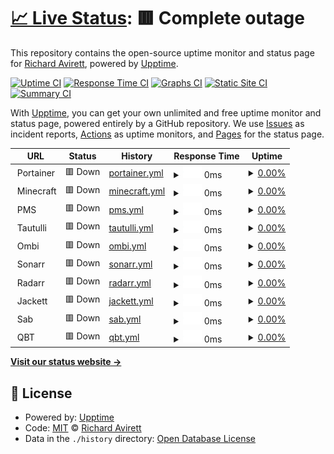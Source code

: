 # [📈 Live Status](https://status.redacted-designs.com): <!--live status--> **🟥 Complete outage**

This repository contains the open-source uptime monitor and status page for [Richard Avirett](https://status.redacted-designs.com), powered by [Upptime](https://github.com/upptime/upptime).

[![Uptime CI](https://github.com/ravirett/megastor-monitor/workflows/Uptime%20CI/badge.svg)](https://github.com/ravirett/megastor-monitor/actions?query=workflow%3A%22Uptime+CI%22)
[![Response Time CI](https://github.com/ravirett/megastor-monitor/workflows/Response%20Time%20CI/badge.svg)](https://github.com/ravirett/megastor-monitor/actions?query=workflow%3A%22Response+Time+CI%22)
[![Graphs CI](https://github.com/ravirett/megastor-monitor/workflows/Graphs%20CI/badge.svg)](https://github.com/ravirett/megastor-monitor/actions?query=workflow%3A%22Graphs+CI%22)
[![Static Site CI](https://github.com/ravirett/megastor-monitor/workflows/Static%20Site%20CI/badge.svg)](https://github.com/ravirett/megastor-monitor/actions?query=workflow%3A%22Static+Site+CI%22)
[![Summary CI](https://github.com/ravirett/megastor-monitor/workflows/Summary%20CI/badge.svg)](https://github.com/ravirett/megastor-monitor/actions?query=workflow%3A%22Summary+CI%22)

With [Upptime](https://upptime.js.org), you can get your own unlimited and free uptime monitor and status page, powered entirely by a GitHub repository. We use [Issues](https://github.com/ravirett/megastor-monitor/issues) as incident reports, [Actions](https://github.com/ravirett/megastor-monitor/actions) as uptime monitors, and [Pages](https://status.redacted-designs.com) for the status page.

<!--start: status pages-->
<!-- This summary is generated by Upptime (https://github.com/upptime/upptime) -->
<!-- Do not edit this manually, your changes will be overwritten -->
<!-- prettier-ignore -->
| URL | Status | History | Response Time | Uptime |
| --- | ------ | ------- | ------------- | ------ |
| <img alt="" src="https://icons.duckduckgo.com/ip3/null.ico" height="13"> Portainer | 🟥 Down | [portainer.yml](https://github.com/ravirett/megastor-monitor/commits/HEAD/history/portainer.yml) | <details><summary><img alt="Response time graph" src="./graphs/portainer/response-time-week.png" height="20"> 0ms</summary><br><a href="https://ravirett.github.io/megastor-monitor/history/portainer"><img alt="Response time 300" src="https://img.shields.io/endpoint?url=https%3A%2F%2Fraw.githubusercontent.com%2Fravirett%2Fmegastor-monitor%2FHEAD%2Fapi%2Fportainer%2Fresponse-time.json"></a><br><a href="https://ravirett.github.io/megastor-monitor/history/portainer"><img alt="24-hour response time 0" src="https://img.shields.io/endpoint?url=https%3A%2F%2Fraw.githubusercontent.com%2Fravirett%2Fmegastor-monitor%2FHEAD%2Fapi%2Fportainer%2Fresponse-time-day.json"></a><br><a href="https://ravirett.github.io/megastor-monitor/history/portainer"><img alt="7-day response time 0" src="https://img.shields.io/endpoint?url=https%3A%2F%2Fraw.githubusercontent.com%2Fravirett%2Fmegastor-monitor%2FHEAD%2Fapi%2Fportainer%2Fresponse-time-week.json"></a><br><a href="https://ravirett.github.io/megastor-monitor/history/portainer"><img alt="30-day response time 129" src="https://img.shields.io/endpoint?url=https%3A%2F%2Fraw.githubusercontent.com%2Fravirett%2Fmegastor-monitor%2FHEAD%2Fapi%2Fportainer%2Fresponse-time-month.json"></a><br><a href="https://ravirett.github.io/megastor-monitor/history/portainer"><img alt="1-year response time 300" src="https://img.shields.io/endpoint?url=https%3A%2F%2Fraw.githubusercontent.com%2Fravirett%2Fmegastor-monitor%2FHEAD%2Fapi%2Fportainer%2Fresponse-time-year.json"></a></details> | <details><summary><a href="https://ravirett.github.io/megastor-monitor/history/portainer">0.00%</a></summary><a href="https://ravirett.github.io/megastor-monitor/history/portainer"><img alt="All-time uptime 46.58%" src="https://img.shields.io/endpoint?url=https%3A%2F%2Fraw.githubusercontent.com%2Fravirett%2Fmegastor-monitor%2FHEAD%2Fapi%2Fportainer%2Fuptime.json"></a><br><a href="https://ravirett.github.io/megastor-monitor/history/portainer"><img alt="24-hour uptime 0.00%" src="https://img.shields.io/endpoint?url=https%3A%2F%2Fraw.githubusercontent.com%2Fravirett%2Fmegastor-monitor%2FHEAD%2Fapi%2Fportainer%2Fuptime-day.json"></a><br><a href="https://ravirett.github.io/megastor-monitor/history/portainer"><img alt="7-day uptime 0.00%" src="https://img.shields.io/endpoint?url=https%3A%2F%2Fraw.githubusercontent.com%2Fravirett%2Fmegastor-monitor%2FHEAD%2Fapi%2Fportainer%2Fuptime-week.json"></a><br><a href="https://ravirett.github.io/megastor-monitor/history/portainer"><img alt="30-day uptime 1.38%" src="https://img.shields.io/endpoint?url=https%3A%2F%2Fraw.githubusercontent.com%2Fravirett%2Fmegastor-monitor%2FHEAD%2Fapi%2Fportainer%2Fuptime-month.json"></a><br><a href="https://ravirett.github.io/megastor-monitor/history/portainer"><img alt="1-year uptime 46.58%" src="https://img.shields.io/endpoint?url=https%3A%2F%2Fraw.githubusercontent.com%2Fravirett%2Fmegastor-monitor%2FHEAD%2Fapi%2Fportainer%2Fuptime-year.json"></a></details>
| <img alt="" src="https://icons.duckduckgo.com/ip3/null.ico" height="13"> Minecraft | 🟥 Down | [minecraft.yml](https://github.com/ravirett/megastor-monitor/commits/HEAD/history/minecraft.yml) | <details><summary><img alt="Response time graph" src="./graphs/minecraft/response-time-week.png" height="20"> 0ms</summary><br><a href="https://ravirett.github.io/megastor-monitor/history/minecraft"><img alt="Response time 0" src="https://img.shields.io/endpoint?url=https%3A%2F%2Fraw.githubusercontent.com%2Fravirett%2Fmegastor-monitor%2FHEAD%2Fapi%2Fminecraft%2Fresponse-time.json"></a><br><a href="https://ravirett.github.io/megastor-monitor/history/minecraft"><img alt="24-hour response time 0" src="https://img.shields.io/endpoint?url=https%3A%2F%2Fraw.githubusercontent.com%2Fravirett%2Fmegastor-monitor%2FHEAD%2Fapi%2Fminecraft%2Fresponse-time-day.json"></a><br><a href="https://ravirett.github.io/megastor-monitor/history/minecraft"><img alt="7-day response time 0" src="https://img.shields.io/endpoint?url=https%3A%2F%2Fraw.githubusercontent.com%2Fravirett%2Fmegastor-monitor%2FHEAD%2Fapi%2Fminecraft%2Fresponse-time-week.json"></a><br><a href="https://ravirett.github.io/megastor-monitor/history/minecraft"><img alt="30-day response time 0" src="https://img.shields.io/endpoint?url=https%3A%2F%2Fraw.githubusercontent.com%2Fravirett%2Fmegastor-monitor%2FHEAD%2Fapi%2Fminecraft%2Fresponse-time-month.json"></a><br><a href="https://ravirett.github.io/megastor-monitor/history/minecraft"><img alt="1-year response time 0" src="https://img.shields.io/endpoint?url=https%3A%2F%2Fraw.githubusercontent.com%2Fravirett%2Fmegastor-monitor%2FHEAD%2Fapi%2Fminecraft%2Fresponse-time-year.json"></a></details> | <details><summary><a href="https://ravirett.github.io/megastor-monitor/history/minecraft">0.00%</a></summary><a href="https://ravirett.github.io/megastor-monitor/history/minecraft"><img alt="All-time uptime 0.00%" src="https://img.shields.io/endpoint?url=https%3A%2F%2Fraw.githubusercontent.com%2Fravirett%2Fmegastor-monitor%2FHEAD%2Fapi%2Fminecraft%2Fuptime.json"></a><br><a href="https://ravirett.github.io/megastor-monitor/history/minecraft"><img alt="24-hour uptime 0.00%" src="https://img.shields.io/endpoint?url=https%3A%2F%2Fraw.githubusercontent.com%2Fravirett%2Fmegastor-monitor%2FHEAD%2Fapi%2Fminecraft%2Fuptime-day.json"></a><br><a href="https://ravirett.github.io/megastor-monitor/history/minecraft"><img alt="7-day uptime 0.00%" src="https://img.shields.io/endpoint?url=https%3A%2F%2Fraw.githubusercontent.com%2Fravirett%2Fmegastor-monitor%2FHEAD%2Fapi%2Fminecraft%2Fuptime-week.json"></a><br><a href="https://ravirett.github.io/megastor-monitor/history/minecraft"><img alt="30-day uptime 1.38%" src="https://img.shields.io/endpoint?url=https%3A%2F%2Fraw.githubusercontent.com%2Fravirett%2Fmegastor-monitor%2FHEAD%2Fapi%2Fminecraft%2Fuptime-month.json"></a><br><a href="https://ravirett.github.io/megastor-monitor/history/minecraft"><img alt="1-year uptime 0.00%" src="https://img.shields.io/endpoint?url=https%3A%2F%2Fraw.githubusercontent.com%2Fravirett%2Fmegastor-monitor%2FHEAD%2Fapi%2Fminecraft%2Fuptime-year.json"></a></details>
| <img alt="" src="https://icons.duckduckgo.com/ip3/null.ico" height="13"> PMS | 🟥 Down | [pms.yml](https://github.com/ravirett/megastor-monitor/commits/HEAD/history/pms.yml) | <details><summary><img alt="Response time graph" src="./graphs/pms/response-time-week.png" height="20"> 0ms</summary><br><a href="https://ravirett.github.io/megastor-monitor/history/pms"><img alt="Response time 250" src="https://img.shields.io/endpoint?url=https%3A%2F%2Fraw.githubusercontent.com%2Fravirett%2Fmegastor-monitor%2FHEAD%2Fapi%2Fpms%2Fresponse-time.json"></a><br><a href="https://ravirett.github.io/megastor-monitor/history/pms"><img alt="24-hour response time 0" src="https://img.shields.io/endpoint?url=https%3A%2F%2Fraw.githubusercontent.com%2Fravirett%2Fmegastor-monitor%2FHEAD%2Fapi%2Fpms%2Fresponse-time-day.json"></a><br><a href="https://ravirett.github.io/megastor-monitor/history/pms"><img alt="7-day response time 0" src="https://img.shields.io/endpoint?url=https%3A%2F%2Fraw.githubusercontent.com%2Fravirett%2Fmegastor-monitor%2FHEAD%2Fapi%2Fpms%2Fresponse-time-week.json"></a><br><a href="https://ravirett.github.io/megastor-monitor/history/pms"><img alt="30-day response time 120" src="https://img.shields.io/endpoint?url=https%3A%2F%2Fraw.githubusercontent.com%2Fravirett%2Fmegastor-monitor%2FHEAD%2Fapi%2Fpms%2Fresponse-time-month.json"></a><br><a href="https://ravirett.github.io/megastor-monitor/history/pms"><img alt="1-year response time 250" src="https://img.shields.io/endpoint?url=https%3A%2F%2Fraw.githubusercontent.com%2Fravirett%2Fmegastor-monitor%2FHEAD%2Fapi%2Fpms%2Fresponse-time-year.json"></a></details> | <details><summary><a href="https://ravirett.github.io/megastor-monitor/history/pms">0.00%</a></summary><a href="https://ravirett.github.io/megastor-monitor/history/pms"><img alt="All-time uptime 46.54%" src="https://img.shields.io/endpoint?url=https%3A%2F%2Fraw.githubusercontent.com%2Fravirett%2Fmegastor-monitor%2FHEAD%2Fapi%2Fpms%2Fuptime.json"></a><br><a href="https://ravirett.github.io/megastor-monitor/history/pms"><img alt="24-hour uptime 0.00%" src="https://img.shields.io/endpoint?url=https%3A%2F%2Fraw.githubusercontent.com%2Fravirett%2Fmegastor-monitor%2FHEAD%2Fapi%2Fpms%2Fuptime-day.json"></a><br><a href="https://ravirett.github.io/megastor-monitor/history/pms"><img alt="7-day uptime 0.00%" src="https://img.shields.io/endpoint?url=https%3A%2F%2Fraw.githubusercontent.com%2Fravirett%2Fmegastor-monitor%2FHEAD%2Fapi%2Fpms%2Fuptime-week.json"></a><br><a href="https://ravirett.github.io/megastor-monitor/history/pms"><img alt="30-day uptime 1.38%" src="https://img.shields.io/endpoint?url=https%3A%2F%2Fraw.githubusercontent.com%2Fravirett%2Fmegastor-monitor%2FHEAD%2Fapi%2Fpms%2Fuptime-month.json"></a><br><a href="https://ravirett.github.io/megastor-monitor/history/pms"><img alt="1-year uptime 46.54%" src="https://img.shields.io/endpoint?url=https%3A%2F%2Fraw.githubusercontent.com%2Fravirett%2Fmegastor-monitor%2FHEAD%2Fapi%2Fpms%2Fuptime-year.json"></a></details>
| <img alt="" src="https://icons.duckduckgo.com/ip3/null.ico" height="13"> Tautulli | 🟥 Down | [tautulli.yml](https://github.com/ravirett/megastor-monitor/commits/HEAD/history/tautulli.yml) | <details><summary><img alt="Response time graph" src="./graphs/tautulli/response-time-week.png" height="20"> 0ms</summary><br><a href="https://ravirett.github.io/megastor-monitor/history/tautulli"><img alt="Response time 338" src="https://img.shields.io/endpoint?url=https%3A%2F%2Fraw.githubusercontent.com%2Fravirett%2Fmegastor-monitor%2FHEAD%2Fapi%2Ftautulli%2Fresponse-time.json"></a><br><a href="https://ravirett.github.io/megastor-monitor/history/tautulli"><img alt="24-hour response time 0" src="https://img.shields.io/endpoint?url=https%3A%2F%2Fraw.githubusercontent.com%2Fravirett%2Fmegastor-monitor%2FHEAD%2Fapi%2Ftautulli%2Fresponse-time-day.json"></a><br><a href="https://ravirett.github.io/megastor-monitor/history/tautulli"><img alt="7-day response time 0" src="https://img.shields.io/endpoint?url=https%3A%2F%2Fraw.githubusercontent.com%2Fravirett%2Fmegastor-monitor%2FHEAD%2Fapi%2Ftautulli%2Fresponse-time-week.json"></a><br><a href="https://ravirett.github.io/megastor-monitor/history/tautulli"><img alt="30-day response time 0" src="https://img.shields.io/endpoint?url=https%3A%2F%2Fraw.githubusercontent.com%2Fravirett%2Fmegastor-monitor%2FHEAD%2Fapi%2Ftautulli%2Fresponse-time-month.json"></a><br><a href="https://ravirett.github.io/megastor-monitor/history/tautulli"><img alt="1-year response time 338" src="https://img.shields.io/endpoint?url=https%3A%2F%2Fraw.githubusercontent.com%2Fravirett%2Fmegastor-monitor%2FHEAD%2Fapi%2Ftautulli%2Fresponse-time-year.json"></a></details> | <details><summary><a href="https://ravirett.github.io/megastor-monitor/history/tautulli">0.00%</a></summary><a href="https://ravirett.github.io/megastor-monitor/history/tautulli"><img alt="All-time uptime 0.00%" src="https://img.shields.io/endpoint?url=https%3A%2F%2Fraw.githubusercontent.com%2Fravirett%2Fmegastor-monitor%2FHEAD%2Fapi%2Ftautulli%2Fuptime.json"></a><br><a href="https://ravirett.github.io/megastor-monitor/history/tautulli"><img alt="24-hour uptime 0.00%" src="https://img.shields.io/endpoint?url=https%3A%2F%2Fraw.githubusercontent.com%2Fravirett%2Fmegastor-monitor%2FHEAD%2Fapi%2Ftautulli%2Fuptime-day.json"></a><br><a href="https://ravirett.github.io/megastor-monitor/history/tautulli"><img alt="7-day uptime 0.00%" src="https://img.shields.io/endpoint?url=https%3A%2F%2Fraw.githubusercontent.com%2Fravirett%2Fmegastor-monitor%2FHEAD%2Fapi%2Ftautulli%2Fuptime-week.json"></a><br><a href="https://ravirett.github.io/megastor-monitor/history/tautulli"><img alt="30-day uptime 1.38%" src="https://img.shields.io/endpoint?url=https%3A%2F%2Fraw.githubusercontent.com%2Fravirett%2Fmegastor-monitor%2FHEAD%2Fapi%2Ftautulli%2Fuptime-month.json"></a><br><a href="https://ravirett.github.io/megastor-monitor/history/tautulli"><img alt="1-year uptime 0.00%" src="https://img.shields.io/endpoint?url=https%3A%2F%2Fraw.githubusercontent.com%2Fravirett%2Fmegastor-monitor%2FHEAD%2Fapi%2Ftautulli%2Fuptime-year.json"></a></details>
| <img alt="" src="https://icons.duckduckgo.com/ip3/null.ico" height="13"> Ombi | 🟥 Down | [ombi.yml](https://github.com/ravirett/megastor-monitor/commits/HEAD/history/ombi.yml) | <details><summary><img alt="Response time graph" src="./graphs/ombi/response-time-week.png" height="20"> 0ms</summary><br><a href="https://ravirett.github.io/megastor-monitor/history/ombi"><img alt="Response time 558" src="https://img.shields.io/endpoint?url=https%3A%2F%2Fraw.githubusercontent.com%2Fravirett%2Fmegastor-monitor%2FHEAD%2Fapi%2Fombi%2Fresponse-time.json"></a><br><a href="https://ravirett.github.io/megastor-monitor/history/ombi"><img alt="24-hour response time 0" src="https://img.shields.io/endpoint?url=https%3A%2F%2Fraw.githubusercontent.com%2Fravirett%2Fmegastor-monitor%2FHEAD%2Fapi%2Fombi%2Fresponse-time-day.json"></a><br><a href="https://ravirett.github.io/megastor-monitor/history/ombi"><img alt="7-day response time 0" src="https://img.shields.io/endpoint?url=https%3A%2F%2Fraw.githubusercontent.com%2Fravirett%2Fmegastor-monitor%2FHEAD%2Fapi%2Fombi%2Fresponse-time-week.json"></a><br><a href="https://ravirett.github.io/megastor-monitor/history/ombi"><img alt="30-day response time 105" src="https://img.shields.io/endpoint?url=https%3A%2F%2Fraw.githubusercontent.com%2Fravirett%2Fmegastor-monitor%2FHEAD%2Fapi%2Fombi%2Fresponse-time-month.json"></a><br><a href="https://ravirett.github.io/megastor-monitor/history/ombi"><img alt="1-year response time 558" src="https://img.shields.io/endpoint?url=https%3A%2F%2Fraw.githubusercontent.com%2Fravirett%2Fmegastor-monitor%2FHEAD%2Fapi%2Fombi%2Fresponse-time-year.json"></a></details> | <details><summary><a href="https://ravirett.github.io/megastor-monitor/history/ombi">0.00%</a></summary><a href="https://ravirett.github.io/megastor-monitor/history/ombi"><img alt="All-time uptime 46.54%" src="https://img.shields.io/endpoint?url=https%3A%2F%2Fraw.githubusercontent.com%2Fravirett%2Fmegastor-monitor%2FHEAD%2Fapi%2Fombi%2Fuptime.json"></a><br><a href="https://ravirett.github.io/megastor-monitor/history/ombi"><img alt="24-hour uptime 0.00%" src="https://img.shields.io/endpoint?url=https%3A%2F%2Fraw.githubusercontent.com%2Fravirett%2Fmegastor-monitor%2FHEAD%2Fapi%2Fombi%2Fuptime-day.json"></a><br><a href="https://ravirett.github.io/megastor-monitor/history/ombi"><img alt="7-day uptime 0.00%" src="https://img.shields.io/endpoint?url=https%3A%2F%2Fraw.githubusercontent.com%2Fravirett%2Fmegastor-monitor%2FHEAD%2Fapi%2Fombi%2Fuptime-week.json"></a><br><a href="https://ravirett.github.io/megastor-monitor/history/ombi"><img alt="30-day uptime 1.38%" src="https://img.shields.io/endpoint?url=https%3A%2F%2Fraw.githubusercontent.com%2Fravirett%2Fmegastor-monitor%2FHEAD%2Fapi%2Fombi%2Fuptime-month.json"></a><br><a href="https://ravirett.github.io/megastor-monitor/history/ombi"><img alt="1-year uptime 46.54%" src="https://img.shields.io/endpoint?url=https%3A%2F%2Fraw.githubusercontent.com%2Fravirett%2Fmegastor-monitor%2FHEAD%2Fapi%2Fombi%2Fuptime-year.json"></a></details>
| <img alt="" src="https://icons.duckduckgo.com/ip3/null.ico" height="13"> Sonarr | 🟥 Down | [sonarr.yml](https://github.com/ravirett/megastor-monitor/commits/HEAD/history/sonarr.yml) | <details><summary><img alt="Response time graph" src="./graphs/sonarr/response-time-week.png" height="20"> 0ms</summary><br><a href="https://ravirett.github.io/megastor-monitor/history/sonarr"><img alt="Response time 202" src="https://img.shields.io/endpoint?url=https%3A%2F%2Fraw.githubusercontent.com%2Fravirett%2Fmegastor-monitor%2FHEAD%2Fapi%2Fsonarr%2Fresponse-time.json"></a><br><a href="https://ravirett.github.io/megastor-monitor/history/sonarr"><img alt="24-hour response time 0" src="https://img.shields.io/endpoint?url=https%3A%2F%2Fraw.githubusercontent.com%2Fravirett%2Fmegastor-monitor%2FHEAD%2Fapi%2Fsonarr%2Fresponse-time-day.json"></a><br><a href="https://ravirett.github.io/megastor-monitor/history/sonarr"><img alt="7-day response time 0" src="https://img.shields.io/endpoint?url=https%3A%2F%2Fraw.githubusercontent.com%2Fravirett%2Fmegastor-monitor%2FHEAD%2Fapi%2Fsonarr%2Fresponse-time-week.json"></a><br><a href="https://ravirett.github.io/megastor-monitor/history/sonarr"><img alt="30-day response time 116" src="https://img.shields.io/endpoint?url=https%3A%2F%2Fraw.githubusercontent.com%2Fravirett%2Fmegastor-monitor%2FHEAD%2Fapi%2Fsonarr%2Fresponse-time-month.json"></a><br><a href="https://ravirett.github.io/megastor-monitor/history/sonarr"><img alt="1-year response time 202" src="https://img.shields.io/endpoint?url=https%3A%2F%2Fraw.githubusercontent.com%2Fravirett%2Fmegastor-monitor%2FHEAD%2Fapi%2Fsonarr%2Fresponse-time-year.json"></a></details> | <details><summary><a href="https://ravirett.github.io/megastor-monitor/history/sonarr">0.00%</a></summary><a href="https://ravirett.github.io/megastor-monitor/history/sonarr"><img alt="All-time uptime 46.54%" src="https://img.shields.io/endpoint?url=https%3A%2F%2Fraw.githubusercontent.com%2Fravirett%2Fmegastor-monitor%2FHEAD%2Fapi%2Fsonarr%2Fuptime.json"></a><br><a href="https://ravirett.github.io/megastor-monitor/history/sonarr"><img alt="24-hour uptime 0.00%" src="https://img.shields.io/endpoint?url=https%3A%2F%2Fraw.githubusercontent.com%2Fravirett%2Fmegastor-monitor%2FHEAD%2Fapi%2Fsonarr%2Fuptime-day.json"></a><br><a href="https://ravirett.github.io/megastor-monitor/history/sonarr"><img alt="7-day uptime 0.00%" src="https://img.shields.io/endpoint?url=https%3A%2F%2Fraw.githubusercontent.com%2Fravirett%2Fmegastor-monitor%2FHEAD%2Fapi%2Fsonarr%2Fuptime-week.json"></a><br><a href="https://ravirett.github.io/megastor-monitor/history/sonarr"><img alt="30-day uptime 1.38%" src="https://img.shields.io/endpoint?url=https%3A%2F%2Fraw.githubusercontent.com%2Fravirett%2Fmegastor-monitor%2FHEAD%2Fapi%2Fsonarr%2Fuptime-month.json"></a><br><a href="https://ravirett.github.io/megastor-monitor/history/sonarr"><img alt="1-year uptime 46.54%" src="https://img.shields.io/endpoint?url=https%3A%2F%2Fraw.githubusercontent.com%2Fravirett%2Fmegastor-monitor%2FHEAD%2Fapi%2Fsonarr%2Fuptime-year.json"></a></details>
| <img alt="" src="https://icons.duckduckgo.com/ip3/null.ico" height="13"> Radarr | 🟥 Down | [radarr.yml](https://github.com/ravirett/megastor-monitor/commits/HEAD/history/radarr.yml) | <details><summary><img alt="Response time graph" src="./graphs/radarr/response-time-week.png" height="20"> 0ms</summary><br><a href="https://ravirett.github.io/megastor-monitor/history/radarr"><img alt="Response time 201" src="https://img.shields.io/endpoint?url=https%3A%2F%2Fraw.githubusercontent.com%2Fravirett%2Fmegastor-monitor%2FHEAD%2Fapi%2Fradarr%2Fresponse-time.json"></a><br><a href="https://ravirett.github.io/megastor-monitor/history/radarr"><img alt="24-hour response time 0" src="https://img.shields.io/endpoint?url=https%3A%2F%2Fraw.githubusercontent.com%2Fravirett%2Fmegastor-monitor%2FHEAD%2Fapi%2Fradarr%2Fresponse-time-day.json"></a><br><a href="https://ravirett.github.io/megastor-monitor/history/radarr"><img alt="7-day response time 0" src="https://img.shields.io/endpoint?url=https%3A%2F%2Fraw.githubusercontent.com%2Fravirett%2Fmegastor-monitor%2FHEAD%2Fapi%2Fradarr%2Fresponse-time-week.json"></a><br><a href="https://ravirett.github.io/megastor-monitor/history/radarr"><img alt="30-day response time 114" src="https://img.shields.io/endpoint?url=https%3A%2F%2Fraw.githubusercontent.com%2Fravirett%2Fmegastor-monitor%2FHEAD%2Fapi%2Fradarr%2Fresponse-time-month.json"></a><br><a href="https://ravirett.github.io/megastor-monitor/history/radarr"><img alt="1-year response time 201" src="https://img.shields.io/endpoint?url=https%3A%2F%2Fraw.githubusercontent.com%2Fravirett%2Fmegastor-monitor%2FHEAD%2Fapi%2Fradarr%2Fresponse-time-year.json"></a></details> | <details><summary><a href="https://ravirett.github.io/megastor-monitor/history/radarr">0.00%</a></summary><a href="https://ravirett.github.io/megastor-monitor/history/radarr"><img alt="All-time uptime 46.53%" src="https://img.shields.io/endpoint?url=https%3A%2F%2Fraw.githubusercontent.com%2Fravirett%2Fmegastor-monitor%2FHEAD%2Fapi%2Fradarr%2Fuptime.json"></a><br><a href="https://ravirett.github.io/megastor-monitor/history/radarr"><img alt="24-hour uptime 0.00%" src="https://img.shields.io/endpoint?url=https%3A%2F%2Fraw.githubusercontent.com%2Fravirett%2Fmegastor-monitor%2FHEAD%2Fapi%2Fradarr%2Fuptime-day.json"></a><br><a href="https://ravirett.github.io/megastor-monitor/history/radarr"><img alt="7-day uptime 0.00%" src="https://img.shields.io/endpoint?url=https%3A%2F%2Fraw.githubusercontent.com%2Fravirett%2Fmegastor-monitor%2FHEAD%2Fapi%2Fradarr%2Fuptime-week.json"></a><br><a href="https://ravirett.github.io/megastor-monitor/history/radarr"><img alt="30-day uptime 1.38%" src="https://img.shields.io/endpoint?url=https%3A%2F%2Fraw.githubusercontent.com%2Fravirett%2Fmegastor-monitor%2FHEAD%2Fapi%2Fradarr%2Fuptime-month.json"></a><br><a href="https://ravirett.github.io/megastor-monitor/history/radarr"><img alt="1-year uptime 46.53%" src="https://img.shields.io/endpoint?url=https%3A%2F%2Fraw.githubusercontent.com%2Fravirett%2Fmegastor-monitor%2FHEAD%2Fapi%2Fradarr%2Fuptime-year.json"></a></details>
| <img alt="" src="https://icons.duckduckgo.com/ip3/null.ico" height="13"> Jackett | 🟥 Down | [jackett.yml](https://github.com/ravirett/megastor-monitor/commits/HEAD/history/jackett.yml) | <details><summary><img alt="Response time graph" src="./graphs/jackett/response-time-week.png" height="20"> 0ms</summary><br><a href="https://ravirett.github.io/megastor-monitor/history/jackett"><img alt="Response time 294" src="https://img.shields.io/endpoint?url=https%3A%2F%2Fraw.githubusercontent.com%2Fravirett%2Fmegastor-monitor%2FHEAD%2Fapi%2Fjackett%2Fresponse-time.json"></a><br><a href="https://ravirett.github.io/megastor-monitor/history/jackett"><img alt="24-hour response time 0" src="https://img.shields.io/endpoint?url=https%3A%2F%2Fraw.githubusercontent.com%2Fravirett%2Fmegastor-monitor%2FHEAD%2Fapi%2Fjackett%2Fresponse-time-day.json"></a><br><a href="https://ravirett.github.io/megastor-monitor/history/jackett"><img alt="7-day response time 0" src="https://img.shields.io/endpoint?url=https%3A%2F%2Fraw.githubusercontent.com%2Fravirett%2Fmegastor-monitor%2FHEAD%2Fapi%2Fjackett%2Fresponse-time-week.json"></a><br><a href="https://ravirett.github.io/megastor-monitor/history/jackett"><img alt="30-day response time 0" src="https://img.shields.io/endpoint?url=https%3A%2F%2Fraw.githubusercontent.com%2Fravirett%2Fmegastor-monitor%2FHEAD%2Fapi%2Fjackett%2Fresponse-time-month.json"></a><br><a href="https://ravirett.github.io/megastor-monitor/history/jackett"><img alt="1-year response time 294" src="https://img.shields.io/endpoint?url=https%3A%2F%2Fraw.githubusercontent.com%2Fravirett%2Fmegastor-monitor%2FHEAD%2Fapi%2Fjackett%2Fresponse-time-year.json"></a></details> | <details><summary><a href="https://ravirett.github.io/megastor-monitor/history/jackett">0.00%</a></summary><a href="https://ravirett.github.io/megastor-monitor/history/jackett"><img alt="All-time uptime 46.52%" src="https://img.shields.io/endpoint?url=https%3A%2F%2Fraw.githubusercontent.com%2Fravirett%2Fmegastor-monitor%2FHEAD%2Fapi%2Fjackett%2Fuptime.json"></a><br><a href="https://ravirett.github.io/megastor-monitor/history/jackett"><img alt="24-hour uptime 0.00%" src="https://img.shields.io/endpoint?url=https%3A%2F%2Fraw.githubusercontent.com%2Fravirett%2Fmegastor-monitor%2FHEAD%2Fapi%2Fjackett%2Fuptime-day.json"></a><br><a href="https://ravirett.github.io/megastor-monitor/history/jackett"><img alt="7-day uptime 0.00%" src="https://img.shields.io/endpoint?url=https%3A%2F%2Fraw.githubusercontent.com%2Fravirett%2Fmegastor-monitor%2FHEAD%2Fapi%2Fjackett%2Fuptime-week.json"></a><br><a href="https://ravirett.github.io/megastor-monitor/history/jackett"><img alt="30-day uptime 1.38%" src="https://img.shields.io/endpoint?url=https%3A%2F%2Fraw.githubusercontent.com%2Fravirett%2Fmegastor-monitor%2FHEAD%2Fapi%2Fjackett%2Fuptime-month.json"></a><br><a href="https://ravirett.github.io/megastor-monitor/history/jackett"><img alt="1-year uptime 46.52%" src="https://img.shields.io/endpoint?url=https%3A%2F%2Fraw.githubusercontent.com%2Fravirett%2Fmegastor-monitor%2FHEAD%2Fapi%2Fjackett%2Fuptime-year.json"></a></details>
| <img alt="" src="https://icons.duckduckgo.com/ip3/null.ico" height="13"> Sab | 🟥 Down | [sab.yml](https://github.com/ravirett/megastor-monitor/commits/HEAD/history/sab.yml) | <details><summary><img alt="Response time graph" src="./graphs/sab/response-time-week.png" height="20"> 0ms</summary><br><a href="https://ravirett.github.io/megastor-monitor/history/sab"><img alt="Response time 237" src="https://img.shields.io/endpoint?url=https%3A%2F%2Fraw.githubusercontent.com%2Fravirett%2Fmegastor-monitor%2FHEAD%2Fapi%2Fsab%2Fresponse-time.json"></a><br><a href="https://ravirett.github.io/megastor-monitor/history/sab"><img alt="24-hour response time 0" src="https://img.shields.io/endpoint?url=https%3A%2F%2Fraw.githubusercontent.com%2Fravirett%2Fmegastor-monitor%2FHEAD%2Fapi%2Fsab%2Fresponse-time-day.json"></a><br><a href="https://ravirett.github.io/megastor-monitor/history/sab"><img alt="7-day response time 0" src="https://img.shields.io/endpoint?url=https%3A%2F%2Fraw.githubusercontent.com%2Fravirett%2Fmegastor-monitor%2FHEAD%2Fapi%2Fsab%2Fresponse-time-week.json"></a><br><a href="https://ravirett.github.io/megastor-monitor/history/sab"><img alt="30-day response time 0" src="https://img.shields.io/endpoint?url=https%3A%2F%2Fraw.githubusercontent.com%2Fravirett%2Fmegastor-monitor%2FHEAD%2Fapi%2Fsab%2Fresponse-time-month.json"></a><br><a href="https://ravirett.github.io/megastor-monitor/history/sab"><img alt="1-year response time 237" src="https://img.shields.io/endpoint?url=https%3A%2F%2Fraw.githubusercontent.com%2Fravirett%2Fmegastor-monitor%2FHEAD%2Fapi%2Fsab%2Fresponse-time-year.json"></a></details> | <details><summary><a href="https://ravirett.github.io/megastor-monitor/history/sab">0.00%</a></summary><a href="https://ravirett.github.io/megastor-monitor/history/sab"><img alt="All-time uptime 46.54%" src="https://img.shields.io/endpoint?url=https%3A%2F%2Fraw.githubusercontent.com%2Fravirett%2Fmegastor-monitor%2FHEAD%2Fapi%2Fsab%2Fuptime.json"></a><br><a href="https://ravirett.github.io/megastor-monitor/history/sab"><img alt="24-hour uptime 0.00%" src="https://img.shields.io/endpoint?url=https%3A%2F%2Fraw.githubusercontent.com%2Fravirett%2Fmegastor-monitor%2FHEAD%2Fapi%2Fsab%2Fuptime-day.json"></a><br><a href="https://ravirett.github.io/megastor-monitor/history/sab"><img alt="7-day uptime 0.00%" src="https://img.shields.io/endpoint?url=https%3A%2F%2Fraw.githubusercontent.com%2Fravirett%2Fmegastor-monitor%2FHEAD%2Fapi%2Fsab%2Fuptime-week.json"></a><br><a href="https://ravirett.github.io/megastor-monitor/history/sab"><img alt="30-day uptime 1.38%" src="https://img.shields.io/endpoint?url=https%3A%2F%2Fraw.githubusercontent.com%2Fravirett%2Fmegastor-monitor%2FHEAD%2Fapi%2Fsab%2Fuptime-month.json"></a><br><a href="https://ravirett.github.io/megastor-monitor/history/sab"><img alt="1-year uptime 46.54%" src="https://img.shields.io/endpoint?url=https%3A%2F%2Fraw.githubusercontent.com%2Fravirett%2Fmegastor-monitor%2FHEAD%2Fapi%2Fsab%2Fuptime-year.json"></a></details>
| <img alt="" src="https://icons.duckduckgo.com/ip3/null.ico" height="13"> QBT | 🟥 Down | [qbt.yml](https://github.com/ravirett/megastor-monitor/commits/HEAD/history/qbt.yml) | <details><summary><img alt="Response time graph" src="./graphs/qbt/response-time-week.png" height="20"> 0ms</summary><br><a href="https://ravirett.github.io/megastor-monitor/history/qbt"><img alt="Response time 0" src="https://img.shields.io/endpoint?url=https%3A%2F%2Fraw.githubusercontent.com%2Fravirett%2Fmegastor-monitor%2FHEAD%2Fapi%2Fqbt%2Fresponse-time.json"></a><br><a href="https://ravirett.github.io/megastor-monitor/history/qbt"><img alt="24-hour response time 0" src="https://img.shields.io/endpoint?url=https%3A%2F%2Fraw.githubusercontent.com%2Fravirett%2Fmegastor-monitor%2FHEAD%2Fapi%2Fqbt%2Fresponse-time-day.json"></a><br><a href="https://ravirett.github.io/megastor-monitor/history/qbt"><img alt="7-day response time 0" src="https://img.shields.io/endpoint?url=https%3A%2F%2Fraw.githubusercontent.com%2Fravirett%2Fmegastor-monitor%2FHEAD%2Fapi%2Fqbt%2Fresponse-time-week.json"></a><br><a href="https://ravirett.github.io/megastor-monitor/history/qbt"><img alt="30-day response time 0" src="https://img.shields.io/endpoint?url=https%3A%2F%2Fraw.githubusercontent.com%2Fravirett%2Fmegastor-monitor%2FHEAD%2Fapi%2Fqbt%2Fresponse-time-month.json"></a><br><a href="https://ravirett.github.io/megastor-monitor/history/qbt"><img alt="1-year response time 0" src="https://img.shields.io/endpoint?url=https%3A%2F%2Fraw.githubusercontent.com%2Fravirett%2Fmegastor-monitor%2FHEAD%2Fapi%2Fqbt%2Fresponse-time-year.json"></a></details> | <details><summary><a href="https://ravirett.github.io/megastor-monitor/history/qbt">0.00%</a></summary><a href="https://ravirett.github.io/megastor-monitor/history/qbt"><img alt="All-time uptime 0.00%" src="https://img.shields.io/endpoint?url=https%3A%2F%2Fraw.githubusercontent.com%2Fravirett%2Fmegastor-monitor%2FHEAD%2Fapi%2Fqbt%2Fuptime.json"></a><br><a href="https://ravirett.github.io/megastor-monitor/history/qbt"><img alt="24-hour uptime 0.00%" src="https://img.shields.io/endpoint?url=https%3A%2F%2Fraw.githubusercontent.com%2Fravirett%2Fmegastor-monitor%2FHEAD%2Fapi%2Fqbt%2Fuptime-day.json"></a><br><a href="https://ravirett.github.io/megastor-monitor/history/qbt"><img alt="7-day uptime 0.00%" src="https://img.shields.io/endpoint?url=https%3A%2F%2Fraw.githubusercontent.com%2Fravirett%2Fmegastor-monitor%2FHEAD%2Fapi%2Fqbt%2Fuptime-week.json"></a><br><a href="https://ravirett.github.io/megastor-monitor/history/qbt"><img alt="30-day uptime 1.38%" src="https://img.shields.io/endpoint?url=https%3A%2F%2Fraw.githubusercontent.com%2Fravirett%2Fmegastor-monitor%2FHEAD%2Fapi%2Fqbt%2Fuptime-month.json"></a><br><a href="https://ravirett.github.io/megastor-monitor/history/qbt"><img alt="1-year uptime 0.00%" src="https://img.shields.io/endpoint?url=https%3A%2F%2Fraw.githubusercontent.com%2Fravirett%2Fmegastor-monitor%2FHEAD%2Fapi%2Fqbt%2Fuptime-year.json"></a></details>

<!--end: status pages-->

[**Visit our status website →**](https://status.redacted-designs.com)

## 📄 License

- Powered by: [Upptime](https://github.com/upptime/upptime)
- Code: [MIT](./LICENSE) © [Richard Avirett](https://status.redacted-designs.com)
- Data in the `./history` directory: [Open Database License](https://opendatacommons.org/licenses/odbl/1-0/)
